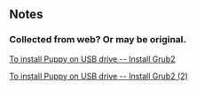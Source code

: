 ## Notes

### Collected from web? Or may be original.

[To install Puppy on USB drive -- Install Grub2](./linuxOnUSBGrub/linuxOnUSBGrub1.md)

[To install Puppy on USB drive -- Install Grub2 (2)](./linuxOnUSBGrub/linuxOnUSBGrub2.md)
